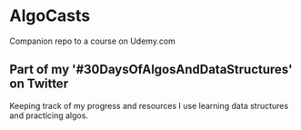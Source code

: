 # AlgoCasts

Companion repo to a course on Udemy.com

## Part of my '#30DaysOfAlgosAndDataStructures' on Twitter
Keeping track of my progress and resources I use learning data structures and practicing algos.


